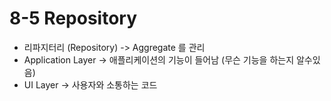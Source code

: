 # 8-5 Repository

* 리파지터리 (Repository) -> Aggregate 를 관리
* Application Layer -> 애플리케이션의 기능이 들어남 (무슨 기능을 하는지 알수있음)
* &#x20;UI Layer -> 사용자와 소통하는 코드

